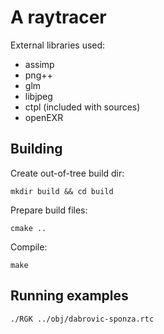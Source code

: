 # A raytracer

External libraries used:
 - assimp
 - png++
 - glm
 - libjpeg
 - ctpl (included with sources)
 - openEXR

## Building

Create out-of-tree build dir:

    mkdir build && cd build

Prepare build files:

    cmake ..

Compile:

    make

## Running examples

    ./RGK ../obj/dabrovic-sponza.rtc
